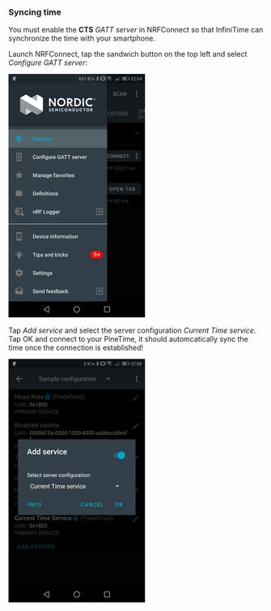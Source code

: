 ### Syncing time

You must enable the **CTS** *GATT server* in NRFConnect so that InfiniTime can synchronize the time with your smartphone.

Launch NRFConnect, tap the sandwich button on the top left and select *Configure GATT server*:

![NRFConnect CTS 0](nrfconnectcts0.jpg)

Tap *Add service* and select the server configuration *Current Time service*. Tap OK and connect to your PineTime, it should automcatically sync the time once the connection is established!

![NRFConnect CTS 1](nrfconnectcts1.jpg)
